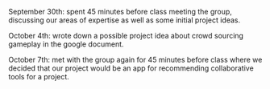 September 30th: spent 45 minutes before class meeting the group, discussing our areas of expertise as well as some initial project ideas.

October 4th: wrote down a possible project idea about crowd sourcing gameplay in the google document.

October 7th: met with the group again for 45 minutes before class where we decided that our project would be an app for recommending collaborative tools for a project.
